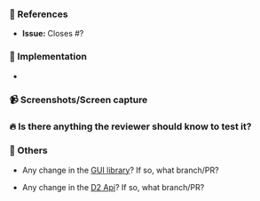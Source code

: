 ### :pushpin: References

-   **Issue:** Closes #?

### :memo: Implementation

-

### :video_camera: Screenshots/Screen capture

### :fire: Is there anything the reviewer should know to test it?

### :bookmark_tabs: Others

-   Any change in the [GUI library](https://github.com/EyeSeeTea/d2-ui-components)? If so, what branch/PR?

-   Any change in the [D2 Api](https://github.com/EyeSeeTea/d2-api)? If so, what branch/PR?
